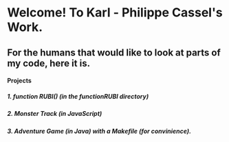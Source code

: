# Welcome! To Karl - Philippe Cassel's Work.

## For the humans that would like to look at parts of my code, here it is. 

#### Projects

##### 1. function RUBI() (in the functionRUBI directory)

##### 2. Monster Track (in JavaScript)

##### 3. Adventure Game (in Java) with a Makefile (for convinience).

